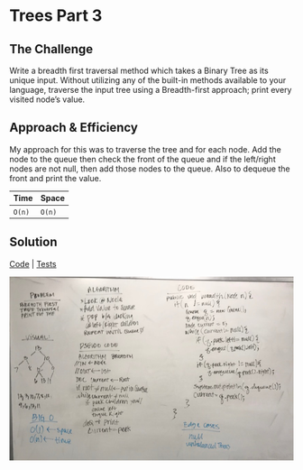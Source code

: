 # Trees Part 3
## The Challenge
Write a breadth first traversal method which takes a Binary Tree as its unique input. Without utilizing any of the built-in methods available to your language, traverse the input tree using a Breadth-first approach; print every visited node’s value.

## Approach & Efficiency
My approach for this was to traverse the tree and for each node. Add the node to the queue then check the front of the queue and if the left/right nodes are not null, then add those nodes to the queue. Also to dequeue the front and print the value.

Time | Space
---- | ------
`O(n)` | `O(n)`

## Solution
[Code](../src/main/java/tree/BinaryTree.java) | [Tests](../src/test/java/tree/BinaryTreeTest.java)

![Whiteboard of breadth first order](../assets/tree_breadth.JPG)

